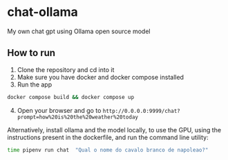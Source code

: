# chat-ollama

My own chat gpt using Ollama open source model

## How to run

1. Clone the repository and cd into it
2. Make sure you have docker and docker compose installed
3. Run the app
```bash
docker compose build && docker compose up
```
4. Open your browser and go to `http://0.0.0.0:9999/chat?prompt=how%20is%20the%20weather%20today`


Alternatively, install ollama and the model locally, to use the GPU, using the instructions present in the dockerfile, 
and run the command line utility:

```bash
time pipenv run chat  "Qual o nome do cavalo branco de napoleao?"
```